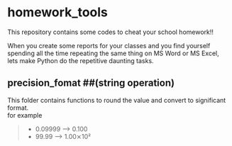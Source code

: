 # homework_tools
This repository contains some codes to cheat your school homework!!

When you create some reports for your classes and you find yourself spending all the time repeating the same thing on MS Word or MS Excel, lets make Python do the repetitive daunting tasks.

## precision_fomat ##(string operation)

This folder contains functions to round the value and convert to significant format.\
for example
>- 0.09999 --> 0.100
>- 99.99   --> 1.00⨯10²
